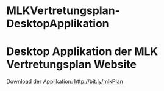MLKVertretungsplan-DesktopApplikation
=====================================

Desktop Applikation der MLK Vertretungsplan Website
=====================================

Download der Applikation:
http://bit.ly/mlkPlan
